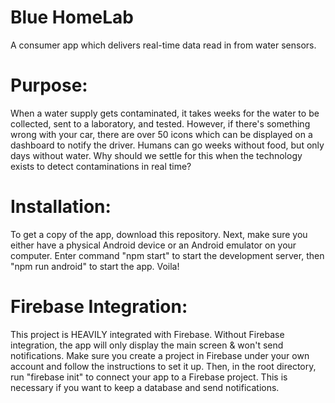 <h1>Blue HomeLab</h1>
A consumer app which delivers real-time data read in from water sensors.

<h1>Purpose:</h1>
When a water supply gets contaminated, it takes weeks for the water to be collected, sent to a laboratory,
and tested. However, if there's something wrong with your car, there are over 50 icons which can be displayed
on a dashboard to notify the driver. Humans can go weeks without food, but only days without water.
Why should we settle for this when the technology exists to detect contaminations in real time?

<h1>Installation:</h1>
To get a copy of the app, download this repository. Next, make sure you either have a physical Android device
or an Android emulator on your computer. Enter command "npm start" to start the development server, then
"npm run android" to start the app. Voila!

<h1>Firebase Integration:</h1>
This project is HEAVILY integrated with Firebase. Without Firebase integration, the app will only display the main screen & won't send
notifications. Make sure you create a project in Firebase under your own account and follow the instructions to set it up. Then, in the 
root directory, run "firebase init" to connect your app to a Firebase project. This is necessary if you want to keep a database and send 
notifications.
